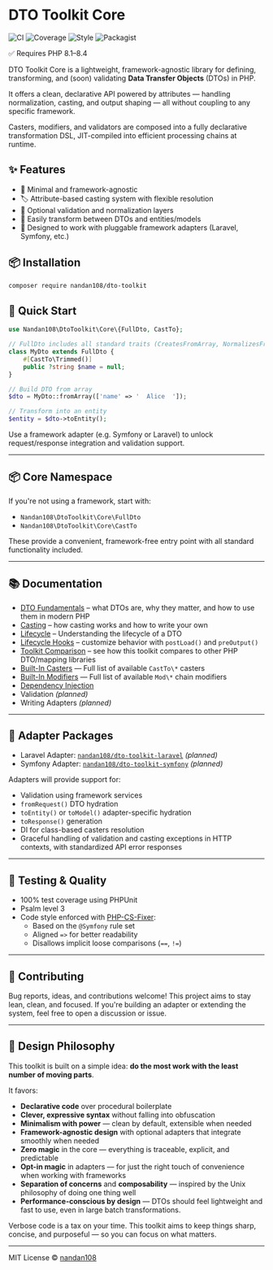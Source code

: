 # DTO Toolkit Core

![CI](https://github.com/nandan108/dto-toolkit/actions/workflows/ci.yml/badge.svg)
![Coverage](https://codecov.io/gh/nandan108/dto-toolkit/branch/main/graph/badge.svg)
![Style](https://img.shields.io/badge/style-php--cs--fixer-brightgreen)
![Packagist](https://img.shields.io/packagist/v/nandan108/dto-toolkit)

✅ Requires PHP 8.1–8.4

DTO Toolkit Core is a lightweight, framework-agnostic library for defining, transforming, and (soon) validating **Data Transfer Objects** (DTOs) in PHP.

It offers a clean, declarative API powered by attributes — handling normalization, casting, and output shaping — all without coupling to any specific framework.

Casters, modifiers, and validators are composed into a fully declarative transformation DSL, JIT-compiled into efficient processing chains at runtime.


## ✨ Features

- 🧱 Minimal and framework-agnostic
- 🏷️ Attribute-based casting system with flexible resolution
- 🎯 Optional validation and normalization layers
- 🔄 Easily transform between DTOs and entities/models
- 🧩 Designed to work with pluggable framework adapters (Laravel, Symfony, etc.)

## 📦 Installation

```bash
composer require nandan108/dto-toolkit
```

## 🚀 Quick Start

```php
use Nandan108\DtoToolkit\Core\{FullDto, CastTo};

// FullDto includes all standard traits (CreatesFromArray, NormalizesFromAttributes, ExportsToEntity)
class MyDto extends FullDto {
    #[CastTo\Trimmed()]
    public ?string $name = null;
}

// Build DTO from array
$dto = MyDto::fromArray(['name' => '  Alice  ']);

// Transform into an entity
$entity = $dto->toEntity();
```

Use a framework adapter (e.g. Symfony or Laravel) to unlock request/response integration and validation support.

---

## 📦 Core Namespace

If you're not using a framework, start with:

- `Nandan108\DtoToolkit\Core\FullDto`
- `Nandan108\DtoToolkit\Core\CastTo`

These provide a convenient, framework-free entry point with all standard functionality included.

---

## 📚 Documentation

- [DTO Fundamentals](docs/DtoFundamentals.md) – what DTOs are, why they matter, and how to use them in modern PHP
- [Casting](docs/Casting.md) – how casting works and how to write your own
- [Lifecycle](docs/DtoLifecycle.md) – Understanding the lifecycle of a DTO
- [Lifecycle Hooks](docs/Hooks.md) – customize behavior with `postLoad()` and `preOutput()`
- [Toolkit Comparison](docs/Comparison.md) – see how this toolkit compares to other PHP DTO/mapping libraries
- [Built-In Casters](docs/BuiltInCasters.md) — Full list of available `CastTo\*` casters
- [Built-In Modifiers](docs/BuiltInModifiers.md) — Full list of available `Mod\*` chain modifiers
- [Dependency Injection](docs/DI.md)
- Validation *(planned)*
- Writing Adapters *(planned)*

---

## 🧩 Adapter Packages

- Laravel Adapter: [`nandan108/dto-toolkit-laravel`](https://github.com/nandan108/dto-toolkit-laravel) *(planned)*
- Symfony Adapter: [`nandan108/dto-toolkit-symfony`](https://github.com/nandan108/dto-toolkit-symfony) *(planned)*

Adapters will provide support for:
- Validation using framework services
- `fromRequest()` DTO hydration
- `toEntity()` or `toModel()` adapter-specific hydration
- `toResponse()` generation
- DI for class-based casters resolution
- Graceful handling of validation and casting exceptions in HTTP contexts, with standardized API error responses

---

## 🧪 Testing & Quality

- 100% test coverage using PHPUnit
- Psalm level 3
- Code style enforced with [PHP-CS-Fixer](https://github.com/PHP-CS-Fixer/PHP-CS-Fixer):
  - Based on the `@Symfony` rule set
  - Aligned `=>` for better readability
  - Disallows implicit loose comparisons (`==`, `!=`)

---

## 🤝 Contributing

Bug reports, ideas, and contributions welcome! This project aims to stay lean, clean, and focused. If you're building an adapter or extending the system, feel free to open a discussion or issue.

---

## 🧭 Design Philosophy

This toolkit is built on a simple idea: **do the most work with the least number of moving parts**.

It favors:
- **Declarative code** over procedural boilerplate
- **Clever, expressive syntax** without falling into obfuscation
- **Minimalism with power** — clean by default, extensible when needed
- **Framework-agnostic design** with optional adapters that integrate smoothly when needed
- **Zero magic** in the core — everything is traceable, explicit, and predictable
- **Opt-in magic** in adapters — for just the right touch of convenience when working with frameworks
- **Separation of concerns** and **composability** — inspired by the Unix philosophy of doing one thing well
- **Performance-conscious by design** — DTOs should feel lightweight and fast to use, even in large batch transformations.

Verbose code is a tax on your time. This toolkit aims to keep things sharp, concise, and purposeful — so you can focus on what matters.

---

MIT License © [nandan108](https://github.com/nandan108)
